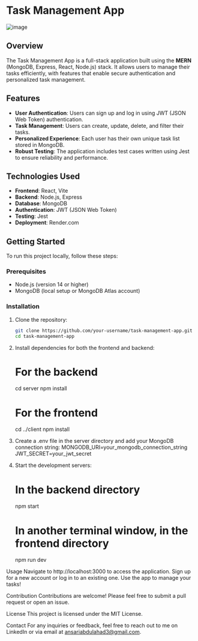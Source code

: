 # Task Management App

![image](https://github.com/user-attachments/assets/832067d0-879b-4006-8794-e8ba0e774733)


## Overview

The Task Management App is a full-stack application built using the **MERN** (MongoDB, Express, React, Node.js) stack. It allows users to manage their tasks efficiently, with features that enable secure authentication and personalized task management.

## Features

- **User Authentication**: Users can sign up and log in using JWT (JSON Web Token) authentication.
- **Task Management**: Users can create, update, delete, and filter their tasks.
- **Personalized Experience**: Each user has their own unique task list stored in MongoDB.
- **Robust Testing**: The application includes test cases written using Jest to ensure reliability and performance.

## Technologies Used

- **Frontend**: React, Vite
- **Backend**: Node.js, Express
- **Database**: MongoDB
- **Authentication**: JWT (JSON Web Token)
- **Testing**: Jest
- **Deployment**: Render.com

## Getting Started

To run this project locally, follow these steps:

### Prerequisites

- Node.js (version 14 or higher)
- MongoDB (local setup or MongoDB Atlas account)

### Installation

1. Clone the repository:

   ```bash
   git clone https://github.com/your-username/task-management-app.git
   cd task-management-app

2. Install dependencies for both the frontend and backend:
   # For the backend
    cd server
    npm install
    
    # For the frontend
    cd ../client
    npm install

3. Create a .env file in the server directory and add your MongoDB connection string:
   MONGODB_URI=your_mongodb_connection_string
   JWT_SECRET=your_jwt_secret

4. Start the development servers:
   # In the backend directory
    npm start
    
    # In another terminal window, in the frontend directory
    npm run dev

Usage
Navigate to http://localhost:3000 to access the application.
Sign up for a new account or log in to an existing one.
Use the app to manage your tasks!

Contribution
Contributions are welcome! Please feel free to submit a pull request or open an issue.

License
This project is licensed under the MIT License.

Contact
For any inquiries or feedback, feel free to reach out to me on LinkedIn or via email at ansariabdulahad3@gmail.com.
